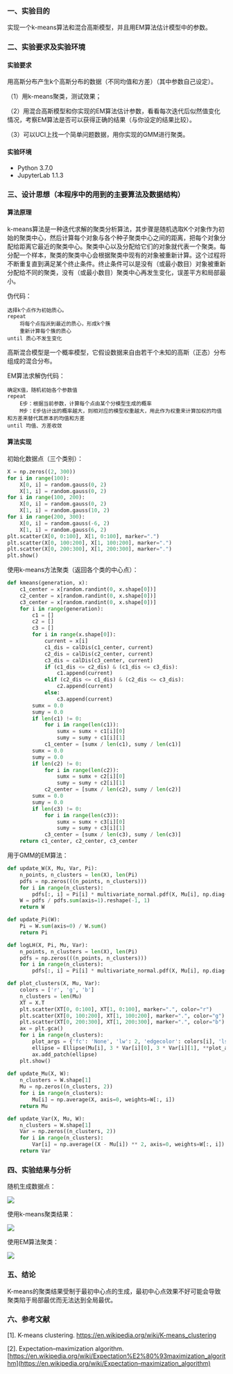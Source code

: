 ### 一、实验目的

实现一个k-means算法和混合高斯模型，并且用EM算法估计模型中的参数。

### 二、实验要求及实验环境

#### 实验要求

用高斯分布产生k个高斯分布的数据（不同均值和方差）（其中参数自己设定）。

（1）用k-means聚类，测试效果；

（2）用混合高斯模型和你实现的EM算法估计参数，看看每次迭代后似然值变化情况，考察EM算法是否可以获得正确的结果（与你设定的结果比较）。

（3）可以UCI上找一个简单问题数据，用你实现的GMM进行聚类。

#### 实验环境

- Python 3.7.0
- JupyterLab 1.1.3

### 三、设计思想（本程序中的用到的主要算法及数据结构）

#### 算法原理

k-means算法是一种迭代求解的聚类分析算法，其步骤是随机选取K个对象作为初始的聚类中心，然后计算每个对象与各个种子聚类中心之间的距离，把每个对象分配给距离它最近的聚类中心。聚类中心以及分配给它们的对象就代表一个聚类。每分配一个样本，聚类的聚类中心会根据聚类中现有的对象被重新计算。这个过程将不断重复直到满足某个终止条件。终止条件可以是没有（或最小数目）对象被重新分配给不同的聚类，没有（或最小数目）聚类中心再发生变化，误差平方和局部最小。

伪代码：

```
选择k个点作为初始质心。
repeat
	将每个点指派到最近的质心，形成k个簇
	重新计算每个簇的质心
until 质心不发生变化
```

高斯混合模型是一个概率模型，它假设数据来自由若干个未知的高斯（正态）分布组成的混合分布。

EM算法求解伪代码：

```
确定K值，随机初始各个参数值
repeat
	E步：根据当前参数，计算每个点由某个分模型生成的概率
	M步：E步估计出的概率越大，则相对应的模型权重越大，用此作为权重来计算加权的均值和方差来替代其原本的均值和方差
until 均值、方差收敛
```

#### 算法实现

初始化数据点（三个类别）：

```python
X = np.zeros((2, 300))
for i in range(100):
    X[0, i] = random.gauss(0, 2)
    X[1, i] = random.gauss(0, 2)
for i in range(100, 200):
    X[0, i] = random.gauss(0, 2)
    X[1, i] = random.gauss(10, 2)
for i in range(200, 300):
    X[0, i] = random.gauss(-6, 2)
    X[1, i] = random.gauss(6, 2)
plt.scatter(X[0, 0:100], X[1, 0:100], marker=".")
plt.scatter(X[0, 100:200], X[1, 100:200], marker=".")
plt.scatter(X[0, 200:300], X[1, 200:300], marker=".")
plt.show()
```

使用k-means方法聚类（返回各个类的中心点）：

```python
def kmeans(generation, x):
    c1_center = x[random.randint(0, x.shape[0])]
    c2_center = x[random.randint(0, x.shape[0])]
    c3_center = x[random.randint(0, x.shape[0])]
    for i in range(generation):
        c1 = []
        c2 = []
        c3 = []
        for i in range(x.shape[0]):
            current = x[i]
            c1_dis = calDis(c1_center, current)
            c2_dis = calDis(c2_center, current)
            c3_dis = calDis(c3_center, current)
            if (c1_dis <= c2_dis) & (c1_dis <= c3_dis):
                c1.append(current)
            elif (c2_dis <= c1_dis) & (c2_dis <= c3_dis):
                c2.append(current)
            else:
                c3.append(current)
        sumx = 0.0
        sumy = 0.0
        if len(c1) != 0:
            for i in range(len(c1)):
                sumx = sumx + c1[i][0]
                sumy = sumy + c1[i][1]
            c1_center = [sumx / len(c1), sumy / len(c1)]
        sumx = 0.0
        sumy = 0.0
        if len(c2) != 0:
            for i in range(len(c2)):
                sumx = sumx + c2[i][0]
                sumy = sumy + c2[i][1]
            c2_center = [sumx / len(c2), sumy / len(c2)]
        sumx = 0.0
        sumy = 0.0
        if len(c3) != 0:
            for i in range(len(c3)):
                sumx = sumx + c3[i][0]
                sumy = sumy + c3[i][1]
            c3_center = [sumx / len(c3), sumy / len(c3)]
    return c1_center, c2_center, c3_center
```

用于GMM的EM算法：

```python
def update_W(X, Mu, Var, Pi):
    n_points, n_clusters = len(X), len(Pi)
    pdfs = np.zeros(((n_points, n_clusters)))
    for i in range(n_clusters):
        pdfs[:, i] = Pi[i] * multivariate_normal.pdf(X, Mu[i], np.diag(Var[i]))
    W = pdfs / pdfs.sum(axis=1).reshape(-1, 1)
    return W

def update_Pi(W):
    Pi = W.sum(axis=0) / W.sum()
    return Pi

def logLH(X, Pi, Mu, Var):
    n_points, n_clusters = len(X), len(Pi)
    pdfs = np.zeros(((n_points, n_clusters)))
    for i in range(n_clusters):
        pdfs[:, i] = Pi[i] * multivariate_normal.pdf(X, Mu[i], np.diag(Var[i]))

def plot_clusters(X, Mu, Var):
    colors = ['r', 'g', 'b']
    n_clusters = len(Mu)
    XT = X.T
    plt.scatter(XT[0, 0:100], XT[1, 0:100], marker=".", color="r")
    plt.scatter(XT[0, 100:200], XT[1, 100:200], marker=".", color="g")
    plt.scatter(XT[0, 200:300], XT[1, 200:300], marker=".", color="b")
    ax = plt.gca()
    for i in range(n_clusters):
        plot_args = {'fc': 'None', 'lw': 2, 'edgecolor': colors[i], 'ls': ':'}
        ellipse = Ellipse(Mu[i], 3 * Var[i][0], 3 * Var[i][1], **plot_args)
        ax.add_patch(ellipse)        
    plt.show()
    
def update_Mu(X, W):
    n_clusters = W.shape[1]
    Mu = np.zeros((n_clusters, 2))
    for i in range(n_clusters):
        Mu[i] = np.average(X, axis=0, weights=W[:, i])
    return Mu

def update_Var(X, Mu, W):
    n_clusters = W.shape[1]
    Var = np.zeros((n_clusters, 2))
    for i in range(n_clusters):
        Var[i] = np.average((X - Mu[i]) ** 2, axis=0, weights=W[:, i])
    return Var
```

### 四、实验结果与分析

随机生成数据点：

![](https://tva1.sinaimg.cn/large/006y8mN6ly1g88c1ci3dhj30ae0700sq.jpg)

使用k-means聚类结果：

![](https://tva1.sinaimg.cn/large/006y8mN6ly1g88c1oq7xhj30ae070dfz.jpg)

使用EM算法聚类：

![](https://tva1.sinaimg.cn/large/006y8mN6ly1g88c221dmxj30ae070jrp.jpg)

### 五、结论

K-means的聚类结果受制于最初中心点的生成，最初中心点效果不好可能会导致聚类陷于局部最优而无法达到全局最优。

### 六、参考文献

[1]. K-means clustering. https://en.wikipedia.org/wiki/K-means_clustering

[2]. Expectation–maximization algorithm. [https://en.wikipedia.org/wiki/Expectation%E2%80%93maximization_algorithm](https://en.wikipedia.org/wiki/Expectation–maximization_algorithm)